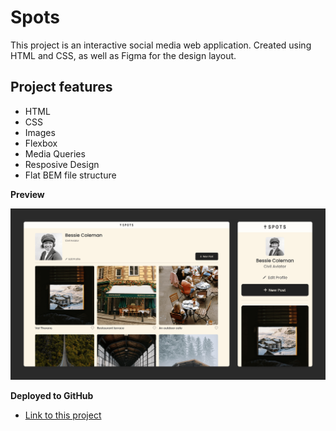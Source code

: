 # Spots

This project is an interactive social media web application. Created using HTML and CSS, as well as Figma for the design layout.

## Project features

- HTML
- CSS
- Images
- Flexbox
- Media Queries
- Resposive Design
- Flat BEM file structure

**Preview**

![alt text](./images/demo/preview.png)

**Deployed to GitHub**

- [Link to this project](https://adriana-vargas3.github.io/se_project_spots/)

